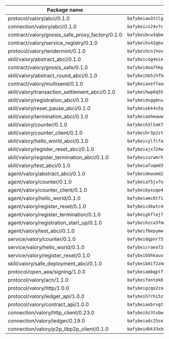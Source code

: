 | Package name                                                  | Package hash                                                  |
| ------------------------------------------------------------- | ------------------------------------------------------------- |
| protocol/valory/abci/0.1.0                                    | `bafybeiaw3tzlg3rkvnn5fcufblktmfwngmxugn4yo7pyjp76zz6aqtqcay` |
| connection/valory/abci/0.1.0                                  | `bafybeics24v7csn2xwyrkdgthrzdbuqutssx3mn572z2tavyr33banqz6u` |
| contract/valory/gnosis_safe_proxy_factory/0.1.0               | `bafybeibcw3qbegmizo432nqi66hddcvt4ww3uq4jdkoqczyafofwichzgm` |
| contract/valory/service_registry/0.1.0                        | `bafybeihs42gbxnncxyh5wygbfgz3ulkjzojse4wznylzczt5neksba7tfq` |
| protocol/valory/tendermint/0.1.0                              | `bafybeihcnjhovvyyfbkuw5sjyfx2lfd4soeocfqzxz54g67333m6nk5gxq` |
| skill/valory/abstract_abci/0.1.0                              | `bafybeicog4eierjad4f542ubhe3ez7sxgrsna7t2e5pci2hncpq5vckw4e` |
| contract/valory/gnosis_safe/0.1.0                             | `bafybeidoa7hkpzpnjswns2jq6tlisbzinzpkdqtqd6gbpyxiytt3mnszpm` |
| skill/valory/abstract_round_abci/0.1.0                        | `bafybeihb5ihfhmbp3kjxp763f7675dltgrho6bj7yv7dkpp5aonczkjqom` |
| contract/valory/multisend/0.1.0                               | `bafybeiaveffaomsnmsc5hx62o77u7ilma6eipox7m5lrwa56737ektva3i` |
| skill/valory/transaction_settlement_abci/0.1.0                | `bafybeihwp6q55z3nxac76qemm7ozgwigcm53bbl3vchgb735v5qts55nhy` |
| skill/valory/registration_abci/0.1.0                          | `bafybeidvgg6nui6umqlcnxsikstbam42y4njud5faspqmgrgermwov3bmm` |
| skill/valory/reset_pause_abci/0.1.0                           | `bafybeiekk4v5qvfzpic3jxtvt2orlzdoqouxjef5yxecpthikoh7yzbspm` |
| skill/valory/termination_abci/0.1.0                           | `bafybeiaohmaww2mf2vhihawtpz5j3ny5j4i3zvl2lvc4f5qbcfwbmu4pbq` |
| skill/valory/counter/0.1.0                                    | `bafybeih3l5ak7ubujkf45sqavil2vbtjtxe7eh5urqawer2nj3avir7qva` |
| skill/valory/counter_client/0.1.0                             | `bafybeihr3p2ztqpbgzuo4xi7gwq4hjcc3khibirritnxkajaugshlzxjke` |
| skill/valory/hello_world_abci/0.1.0                           | `bafybeicylfcfasjwdphzkxxfrqtvagjmlkapz5knhtdycvsaz2ajakbawu` |
| skill/valory/register_reset_abci/0.1.0                        | `bafybeiajx724wxjywvy42yllc7vhlniplurtxb5s5jeg44f7plf3ttu4cu` |
| skill/valory/register_termination_abci/0.1.0                  | `bafybeicurwmrhft4afnwgxcoscurkqallvwgorcprt27r6whns55chpkae` |
| skill/valory/test_abci/0.1.0                                  | `bafybeiafuqmd3l3ktbmlu75fdlutsbyk6itlwa35m7wr6j64jucn3ldqia` |
| agent/valory/abstract_abci/0.1.0                              | `bafybeidewumd2jucnsvchnjnfdfe5eex4iig4pv3iqxwrczxdxkfouk3w4` |
| agent/valory/counter/0.1.0                                    | `bafybeia75jx7obyoxx3cs7on4lxmdq6l7uw6vuya2j3ugjvj377t2n7yey` |
| agent/valory/counter_client/0.1.0                             | `bafybeibyxuqo4itomksd6wvr3loblr2ba4jxa4x3wvtgr3rofpl5xueaaa` |
| agent/valory/hello_world/0.1.0                                | `bafybeiamc6t7i574x43xeqifshsbfsyw7xkvwshj4mrqwop5berbmsbpta` |
| agent/valory/register_reset/0.1.0                             | `bafybeicdkwtc43mukbaocyry4b3dzpaons224karaxmjtkvfpwcpnyehay` |
| agent/valory/register_termination/0.1.0                       | `bafybeigkflej7jl4dr7ksjejivyp45ofngn5ei6di5ueoghcpuajxjy62u` |
| agent/valory/registration_start_up/0.1.0                      | `bafybeihzca3fmmwy7hpa7efzak7bf5zvvjs42svliv7pw6pqilxkbqs4sy` |
| agent/valory/test_abci/0.1.0                                  | `bafybeifbepymwxczveaplzevgpuadps7sgflqltsinjgqp24s4ecwa24vu` |
| service/valory/counter/0.1.0                                  | `bafybeidqpnr7536niha4qniqbadmzov6plvoailxeb77td6bdbh5abqzia` |
| service/valory/hello_world/0.1.0                              | `bafybeicraeo72ut4qfu564um36bxpdjytf46ryqjvr3ijzelml7jo5pqqm` |
| service/valory/register_reset/0.1.0                           | `bafybeib5hkauv2p3sbva2jjepkwxcm5t7cedglsfogsl7nakq4kjjb5nae` |
| skill/valory/safe_deployment_abci/0.1.0                       | `bafybeibdif2zmmu7bioom37tj654az3426yjnr2gfsnzc27n73es7gzjmq` |
| protocol/open_aea/signing/1.0.0                               | `bafybeiambqptflge33eemdhis2whik67hjplfnqwieoa6wblzlaf7vuo44` |
| protocol/valory/acn/1.1.0                                     | `bafybeifontek6tvaecatoauiule3j3id6xoktpjubvuqi3h2jkzqg7zh7a` |
| protocol/valory/http/1.0.0                                    | `bafybeigzqo2zaakcjtzzsm6dh4x73v72xg6ctk6muyp5uq5ueb7y34fbxy` |
| protocol/valory/ledger_api/1.0.0                              | `bafybeih7rhi5zvfvwakx5ifgxsz2cfipeecsh7bm3gnudjxtvhrygpcftq` |
| protocol/valory/contract_api/1.0.0                            | `bafybeiaxbrvgtbdrh4lslskuxyp4awyr4whcx3nqq5yrr6vimzsxg5dy64` |
| connection/valory/http_client/0.23.0                          | `bafybeihz3tubwado7j3wlivndzzuj3c6fdsp4ra5r3nqixn3ufawzo3wii` |
| connection/valory/ledger/0.19.0                               | `bafybeiadc25se7dgnn4mufztwpzdono4xsfs45qknzdqyi3gckn6ccuv44` |
| connection/valory/p2p_libp2p_client/0.1.0                     | `bafybeidkk33xbga54szmitk6uwsi3ef56hbbdbuasltqtiyki34hgfpnxa` |
